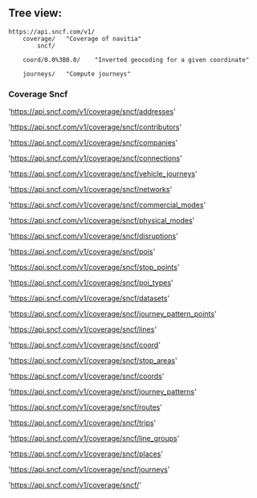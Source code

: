 ## Tree view:

```
https://api.sncf.com/v1/
    coverage/   "Coverage of navitia"
        sncf/

    coord/0.0%3B0.0/    "Inverted geocoding for a given coordinate"

    journeys/   "Compute journeys"

```

### Coverage Sncf

'https://api.sncf.com/v1/coverage/sncf/addresses'

'https://api.sncf.com/v1/coverage/sncf/contributors'

'https://api.sncf.com/v1/coverage/sncf/companies'

'https://api.sncf.com/v1/coverage/sncf/connections'

'https://api.sncf.com/v1/coverage/sncf/vehicle_journeys'

'https://api.sncf.com/v1/coverage/sncf/networks'

'https://api.sncf.com/v1/coverage/sncf/commercial_modes'

'https://api.sncf.com/v1/coverage/sncf/physical_modes'

'https://api.sncf.com/v1/coverage/sncf/disruptions'

'https://api.sncf.com/v1/coverage/sncf/pois'

'https://api.sncf.com/v1/coverage/sncf/stop_points'

'https://api.sncf.com/v1/coverage/sncf/poi_types'

'https://api.sncf.com/v1/coverage/sncf/datasets'

'https://api.sncf.com/v1/coverage/sncf/journey_pattern_points'

'https://api.sncf.com/v1/coverage/sncf/lines'

'https://api.sncf.com/v1/coverage/sncf/coord'

'https://api.sncf.com/v1/coverage/sncf/stop_areas'

'https://api.sncf.com/v1/coverage/sncf/coords'

'https://api.sncf.com/v1/coverage/sncf/journey_patterns'

'https://api.sncf.com/v1/coverage/sncf/routes'

'https://api.sncf.com/v1/coverage/sncf/trips'

'https://api.sncf.com/v1/coverage/sncf/line_groups'

'https://api.sncf.com/v1/coverage/sncf/places'

'https://api.sncf.com/v1/coverage/sncf/journeys'

'https://api.sncf.com/v1/coverage/sncf/'
